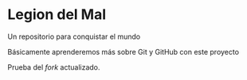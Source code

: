# Legion del Mal
Un repositorio para conquistar el mundo

Básicamente aprenderemos más sobre Git y GitHub con este proyecto

Prueba del _fork_ actualizado.
